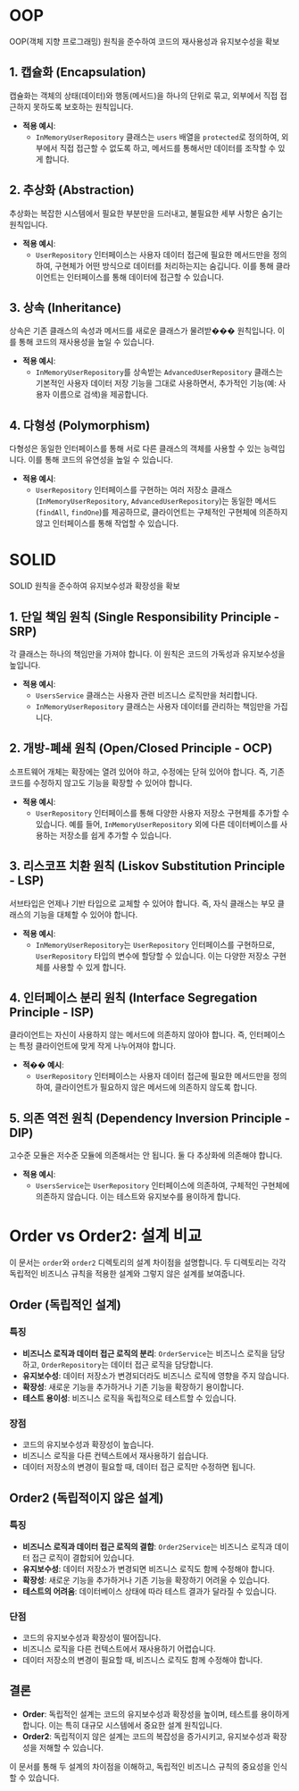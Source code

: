 # OOP

OOP(객체 지향 프로그래밍) 원칙을 준수하여 코드의 재사용성과 유지보수성을 확보

## 1. 캡슐화 (Encapsulation)

캡슐화는 객체의 상태(데이터)와 행동(메서드)을 하나의 단위로 묶고, 외부에서 직접 접근하지 못하도록 보호하는 원칙입니다.

- **적용 예시**: 
  - `InMemoryUserRepository` 클래스는 `users` 배열을 `protected`로 정의하여, 외부에서 직접 접근할 수 없도록 하고, 메서드를 통해서만 데이터를 조작할 수 있게 합니다.

## 2. 추상화 (Abstraction)

추상화는 복잡한 시스템에서 필요한 부분만을 드러내고, 불필요한 세부 사항은 숨기는 원칙입니다.

- **적용 예시**: 
  - `UserRepository` 인터페이스는 사용자 데이터 접근에 필요한 메서드만을 정의하여, 구현체가 어떤 방식으로 데이터를 처리하는지는 숨깁니다. 이를 통해 클라이언트는 인터페이스를 통해 데이터에 접근할 수 있습니다.

## 3. 상속 (Inheritance)

상속은 기존 클래스의 속성과 메서드를 새로운 클래스가 물려받��� 원칙입니다. 이를 통해 코드의 재사용성을 높일 수 있습니다.

- **적용 예시**: 
  - `InMemoryUserRepository`를 상속받는 `AdvancedUserRepository` 클래스는 기본적인 사용자 데이터 저장 기능을 그대로 사용하면서, 추가적인 기능(예: 사용자 이름으로 검색)을 제공합니다.

## 4. 다형성 (Polymorphism)

다형성은 동일한 인터페이스를 통해 서로 다른 클래스의 객체를 사용할 수 있는 능력입니다. 이를 통해 코드의 유연성을 높일 수 있습니다.

- **적용 예시**: 
  - `UserRepository` 인터페이스를 구현하는 여러 저장소 클래스(`InMemoryUserRepository`, `AdvancedUserRepository`)는 동일한 메서드(`findAll`, `findOne`)를 제공하므로, 클라이언트는 구체적인 구현체에 의존하지 않고 인터페이스를 통해 작업할 수 있습니다.

# SOLID

SOLID 원칙을 준수하여 유지보수성과 확장성을 확보

## 1. 단일 책임 원칙 (Single Responsibility Principle - SRP)

각 클래스는 하나의 책임만을 가져야 합니다. 이 원칙은 코드의 가독성과 유지보수성을 높입니다.

- **적용 예시**: 
  - `UsersService` 클래스는 사용자 관련 비즈니스 로직만을 처리합니다.
  - `InMemoryUserRepository` 클래스는 사용자 데이터를 관리하는 책임만을 가집니다.

## 2. 개방-폐쇄 원칙 (Open/Closed Principle - OCP)

소프트웨어 개체는 확장에는 열려 있어야 하고, 수정에는 닫혀 있어야 합니다. 즉, 기존 코드를 수정하지 않고도 기능을 확장할 수 있어야 합니다.

- **적용 예시**: 
  - `UserRepository` 인터페이스를 통해 다양한 사용자 저장소 구현체를 추가할 수 있습니다. 예를 들어, `InMemoryUserRepository` 외에 다른 데이터베이스를 사용하는 저장소를 쉽게 추가할 수 있습니다.

## 3. 리스코프 치환 원칙 (Liskov Substitution Principle - LSP)

서브타입은 언제나 기반 타입으로 교체할 수 있어야 합니다. 즉, 자식 클래스는 부모 클래스의 기능을 대체할 수 있어야 합니다.

- **적용 예시**: 
  - `InMemoryUserRepository`는 `UserRepository` 인터페이스를 구현하므로, `UserRepository` 타입의 변수에 할당할 수 있습니다. 이는 다양한 저장소 구현체를 사용할 수 있게 합니다.

## 4. 인터페이스 분리 원칙 (Interface Segregation Principle - ISP)

클라이언트는 자신이 사용하지 않는 메서드에 의존하지 않아야 합니다. 즉, 인터페이스는 특정 클라이언트에 맞게 작게 나누어져야 합니다.

- **적�� 예시**: 
  - `UserRepository` 인터페이스는 사용자 데이터 접근에 필요한 메서드만을 정의하여, 클라이언트가 필요하지 않은 메서드에 의존하지 않도록 합니다.

## 5. 의존 역전 원칙 (Dependency Inversion Principle - DIP)

고수준 모듈은 저수준 모듈에 의존해서는 안 됩니다. 둘 다 추상화에 의존해야 합니다.

- **적용 예시**: 
  - `UsersService`는 `UserRepository` 인터페이스에 의존하여, 구체적인 구현체에 의존하지 않습니다. 이는 테스트와 유지보수를 용이하게 합니다.

# Order vs Order2: 설계 비교

이 문서는 `order`와 `order2` 디렉토리의 설계 차이점을 설명합니다. 두 디렉토리는 각각 독립적인 비즈니스 규칙을 적용한 설계와 그렇지 않은 설계를 보여줍니다.

## Order (독립적인 설계)

### 특징
- **비즈니스 로직과 데이터 접근 로직의 분리**: `OrderService`는 비즈니스 로직을 담당하고, `OrderRepository`는 데이터 접근 로직을 담당합니다.
- **유지보수성**: 데이터 저장소가 변경되더라도 비즈니스 로직에 영향을 주지 않습니다.
- **확장성**: 새로운 기능을 추가하거나 기존 기능을 확장하기 용이합니다.
- **테스트 용이성**: 비즈니스 로직을 독립적으로 테스트할 수 있습니다.

### 장점
- 코드의 유지보수성과 확장성이 높습니다.
- 비즈니스 로직을 다른 컨텍스트에서 재사용하기 쉽습니다.
- 데이터 저장소의 변경이 필요할 때, 데이터 접근 로직만 수정하면 됩니다.

## Order2 (독립적이지 않은 설계)

### 특징
- **비즈니스 로직과 데이터 접근 로직의 결합**: `Order2Service`는 비즈니스 로직과 데이터 접근 로직이 결합되어 있습니다.
- **유지보수성**: 데이터 저장소가 변경되면 비즈니스 로직도 함께 수정해야 합니다.
- **확장성**: 새로운 기능을 추가하거나 기존 기능을 확장하기 어려울 수 있습니다.
- **테스트의 어려움**: 데이터베이스 상태에 따라 테스트 결과가 달라질 수 있습니다.

### 단점
- 코드의 유지보수성과 확장성이 떨어집니다.
- 비즈니스 로직을 다른 컨텍스트에서 재사용하기 어렵습니다.
- 데이터 저장소의 변경이 필요할 때, 비즈니스 로직도 함께 수정해야 합니다.

## 결론

- **Order**: 독립적인 설계는 코드의 유지보수성과 확장성을 높이며, 테스트를 용이하게 합니다. 이는 특히 대규모 시스템에서 중요한 설계 원칙입니다.
- **Order2**: 독립적이지 않은 설계는 코드의 복잡성을 증가시키고, 유지보수성과 확장성을 저해할 수 있습니다.

이 문서를 통해 두 설계의 차이점을 이해하고, 독립적인 비즈니스 규칙의 중요성을 인식할 수 있습니다.
